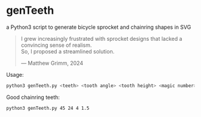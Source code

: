 # genTeeth
a Python3 script to generate bicycle sprocket and chainring shapes in SVG


> I grew increasingly frustrated with sprocket designs
> that lacked a convincing sense of realism.  
> So, I proposed a streamlined solution.
>  
> — Matthew Grimm, 2024


Usage:

```bash
python3 genTeeth.py <teeth> <tooth angle> <tooth height> <magic number>
```

Good chainring teeth:

```bash
python3 genTeeth.py 45 24 4 1.5
```
